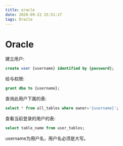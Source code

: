 ```yaml
---
title: oracle
date: 2020-09-22 15:51:17
tags: Oracle
---
```


# Oracle

建立用户:

```sql
create user {username} identified by {password};
```

给与权限:

```sql
grant dba to {username};
```

查询此用户下属的表:

```sql
select * from all_tables where owner='{username}';
```

 查看当前登录的用户的表:

```sql
select table_name from user_tables;
```

username为用户名，用户名必须是大写。

